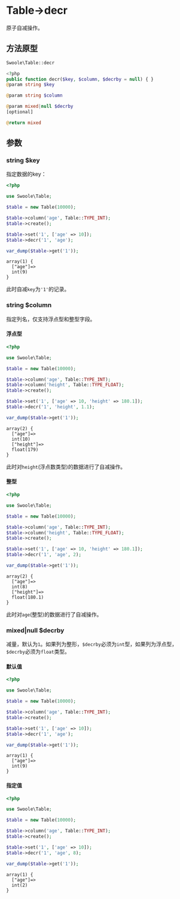 # Table->decr

原子自减操作。

## 方法原型

```php
Swoole\Table::decr

<?php
public function decr($key, $column, $decrby = null) { }
@param string $key

@param string $column

@param mixed|null $decrby
[optional]

@return mixed
```

## 参数

### string $key

指定数据的key：

```php
<?php

use Swoole\Table;

$table = new Table(10000);

$table->column('age', Table::TYPE_INT);
$table->create();

$table->set('1', ['age' => 10]);
$table->decr('1', 'age');

var_dump($table->get('1'));
```

```shell
array(1) {
  ["age"]=>
  int(9)
}
```

此时自减`key`为`'1'`的记录。

### string $column

指定列名，仅支持浮点型和整型字段。

#### 浮点型

```php
<?php

use Swoole\Table;

$table = new Table(10000);

$table->column('age', Table::TYPE_INT);
$table->column('height', Table::TYPE_FLOAT);
$table->create();

$table->set('1', ['age' => 10, 'height' => 180.1]);
$table->decr('1', 'height', 1.1);

var_dump($table->get('1'));
```

```shell
array(2) {
  ["age"]=>
  int(10)
  ["height"]=>
  float(179)
}
```

此时对`height`(浮点数类型)的数据进行了自减操作。

#### 整型

```php
<?php

use Swoole\Table;

$table = new Table(10000);

$table->column('age', Table::TYPE_INT);
$table->column('height', Table::TYPE_FLOAT);
$table->create();

$table->set('1', ['age' => 10, 'height' => 180.1]);
$table->decr('1', 'age', 2);

var_dump($table->get('1'));
```

```shell
array(2) {
  ["age"]=>
  int(8)
  ["height"]=>
  float(180.1)
}
```

此时对`age`(整型)的数据进行了自减操作。

### mixed|null $decrby

减量，默认为`1`。如果列为整形，`$decrby`必须为`int`型，如果列为浮点型，`$decrby`必须为`float`类型。

#### 默认值

```php
<?php

use Swoole\Table;

$table = new Table(10000);

$table->column('age', Table::TYPE_INT);
$table->create();

$table->set('1', ['age' => 10]);
$table->decr('1', 'age');

var_dump($table->get('1'));
```

```shell
array(1) {
  ["age"]=>
  int(9)
}
```

#### 指定值

```php
<?php

use Swoole\Table;

$table = new Table(10000);

$table->column('age', Table::TYPE_INT);
$table->create();

$table->set('1', ['age' => 10]);
$table->decr('1', 'age', 8);

var_dump($table->get('1'));
```

```shell
array(1) {
  ["age"]=>
  int(2)
}
```
